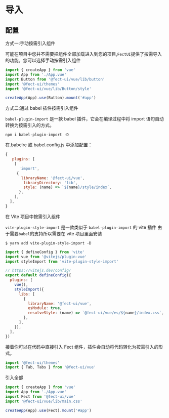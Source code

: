 # 导入

## 配置

<fe-dot type="success" />方式一:手动按需引入组件

可能在项目中您并不需要把组件全部加载进入到您的项目,`FectUI`提供了按需导入的功能。您可以选择手动按需引入组件

```js
import { createApp } from 'vue'
import App from './App.vue'
import Button from '@fect-ui/vue/lib/button'
import '@fect-ui/themes'
import '@fect-ui/vue/lib/Button/style'

createApp(App).use(Button).mount('#app')
```

<fe-dot type="warning" />方式二:通过 babel 插件按需引入组件

`babel-plugin-import` 是一款 babel 插件，它会在编译过程中将 import 语句自动转换为按需引入的方式。

```shell
npm i babel-plugin-import -D
```

在.babelrc 或 babel.config.js 中添加配置：

```javascript
{
   plugins: [
    [
      'import',
     {
       libraryName: '@fect-ui/vue',
        libraryDirectory: 'lib',
        style: (name) => `${name}/style/index`,
      },
    ],
  ],
}
```

<fe-dot type="warning" /> 在 Vite 项目中按需引入组件

`vite-plugin-style-import` 是一款类似于 `babel-plugin-import` 的 vite 插件
由于需要`babel`的支持所以需要在 vite 项目里面安装

```shell
$ yarn add vite-plugin-style-import -D
```

```js
import { defineConfig } from 'vite'
import vue from '@vitejs/plugin-vue'
import styleImport from 'vite-plugin-style-import'

// https://vitejs.dev/config/
export default defineConfig({
  plugins: [
    vue(),
    styleImport({
      libs: [
        {
          libraryName: '@fect-ui/vue',
          esModule: true,
          resolveStyle: (name) => `@fect-ui/vue/es/${name}/index.css`,
        },
      ],
    }),
  ],
})
```

接着你可以在代码中直接引入 Fect 组件，插件会自动将代码转化为按需引入的形式。

```javascript
import '@fect-ui/themes'
import { Tab, Tabs } from '@fect-ui/vue'
```

<fe-dot type="success" /> 引入全部

```js
import { createApp } from 'vue'
import App from './App.vue'
import Fect from '@fect-ui/vue'
import '@fect-ui/vue/lib/main.css'

createApp(App).use(Fect).mount('#app')
```
